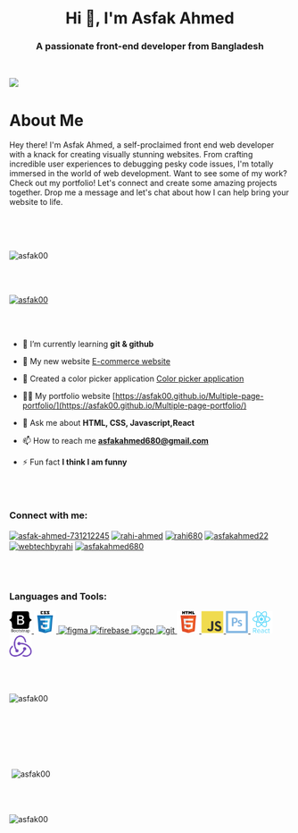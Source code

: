 <h1 align="center">Hi 👋, I'm Asfak Ahmed</h1>
<h3 align="center">A passionate front-end developer from Bangladesh</h3>

<br/>

![](https://scontent.fdac2-1.fna.fbcdn.net/v/t39.30808-6/338310433_1929583017396765_2481607779176333780_n.png?stp=dst-png_s960x960&_nc_cat=108&ccb=1-7&_nc_sid=e3f864&_nc_eui2=AeF3kxlu9TjH_hmd6OliiqsR7s6IPkwFLlnuzog-TAUuWZ-a9XPQfCaTG0dt7NGhsKN3P2804TTdv-KRc3ErUfFE&_nc_ohc=TIENOXDunrwAX989QIX&_nc_zt=23&_nc_ht=scontent.fdac2-1.fna&oh=00_AfBA60e38AehtvbaFoJ-Na7z07IN-V4n_Px2IRfsHPkVfg&oe=643FA44B)

<h1> About Me </h1>

Hey there! I'm Asfak Ahmed, a self-proclaimed front end web developer with a knack for creating visually stunning websites. From crafting incredible user experiences to debugging pesky code issues, I'm totally immersed in the world of web development. Want to see some of my work? Check out my portfolio! Let's connect and create some amazing projects together. Drop me a message and let's chat about how I can help bring your website to life.

<br/>
<br/>
<br/>

<p align="left"> <img src="https://komarev.com/ghpvc/?username=asfak00&label=Profile%20views&color=0e75b6&style=flat" alt="asfak00" /> </p>

<br/>
<br/>

<p align="left"> <a href="https://github.com/ryo-ma/github-profile-trophy"><img src="https://github-profile-trophy.vercel.app/?username=asfak00" alt="asfak00" /></a> </p>

<br/>
<br/>

- 🌱 I’m currently learning **git & github**

- 👯 My new website [E-commerce website](https://asfak00.github.io/E-commerce-Website/)

- 🤝 Created a color picker application [Color picker application](https://asfak00.github.io/Color-Picker-Application/)

- 👨‍💻 My portfolio website [https://asfak00.github.io/Multiple-page-portfolio/](https://asfak00.github.io/Multiple-page-portfolio/)

- 💬 Ask me about **HTML, CSS, Javascript,React**

- 📫 How to reach me **asfakahmed680@gmail.com**

- ⚡ Fun fact **I think I am funny**

<br/>
<br/>

<h3 align="left">Connect with me:</h3>
<p align="left">
<a href="https://linkedin.com/in/asfak-ahmed-731212245" target="blank"><img align="center" src="https://raw.githubusercontent.com/rahuldkjain/github-profile-readme-generator/master/src/images/icons/Social/linked-in-alt.svg" alt="asfak-ahmed-731212245" height="30" width="40" /></a>
<a href="https://stackoverflow.com/users/rahi-ahmed" target="blank"><img align="center" src="https://raw.githubusercontent.com/rahuldkjain/github-profile-readme-generator/master/src/images/icons/Social/stack-overflow.svg" alt="rahi-ahmed" height="30" width="40" /></a>
<a href="https://fb.com/rahi680" target="blank"><img align="center" src="https://raw.githubusercontent.com/rahuldkjain/github-profile-readme-generator/master/src/images/icons/Social/facebook.svg" alt="rahi680" height="30" width="40" /></a>
<a href="https://instagram.com/asfakahmed22" target="blank"><img align="center" src="https://raw.githubusercontent.com/rahuldkjain/github-profile-readme-generator/master/src/images/icons/Social/instagram.svg" alt="asfakahmed22" height="30" width="40" /></a>
<a href="https://www.youtube.com/c/webtechbyrahi" target="blank"><img align="center" src="https://raw.githubusercontent.com/rahuldkjain/github-profile-readme-generator/master/src/images/icons/Social/youtube.svg" alt="webtechbyrahi" height="30" width="40" /></a>
<a href="https://www.hackerrank.com/asfakahmed680" target="blank"><img align="center" src="https://raw.githubusercontent.com/rahuldkjain/github-profile-readme-generator/master/src/images/icons/Social/hackerrank.svg" alt="asfakahmed680" height="30" width="40" /></a>
</p>

<br/>
<br/>

<h3 align="left">Languages and Tools:</h3>
<p align="left"> <a href="https://getbootstrap.com" target="_blank" rel="noreferrer"> <img src="https://raw.githubusercontent.com/devicons/devicon/master/icons/bootstrap/bootstrap-plain-wordmark.svg" alt="bootstrap" width="40" height="40"/> </a> <a href="https://www.w3schools.com/css/" target="_blank" rel="noreferrer"> <img src="https://raw.githubusercontent.com/devicons/devicon/master/icons/css3/css3-original-wordmark.svg" alt="css3" width="40" height="40"/> </a> <a href="https://www.figma.com/" target="_blank" rel="noreferrer"> <img src="https://www.vectorlogo.zone/logos/figma/figma-icon.svg" alt="figma" width="40" height="40"/> </a> <a href="https://firebase.google.com/" target="_blank" rel="noreferrer"> <img src="https://www.vectorlogo.zone/logos/firebase/firebase-icon.svg" alt="firebase" width="40" height="40"/> </a> <a href="https://cloud.google.com" target="_blank" rel="noreferrer"> <img src="https://www.vectorlogo.zone/logos/google_cloud/google_cloud-icon.svg" alt="gcp" width="40" height="40"/> </a> <a href="https://git-scm.com/" target="_blank" rel="noreferrer"> <img src="https://www.vectorlogo.zone/logos/git-scm/git-scm-icon.svg" alt="git" width="40" height="40"/> </a> <a href="https://www.w3.org/html/" target="_blank" rel="noreferrer"> <img src="https://raw.githubusercontent.com/devicons/devicon/master/icons/html5/html5-original-wordmark.svg" alt="html5" width="40" height="40"/> </a> <a href="https://developer.mozilla.org/en-US/docs/Web/JavaScript" target="_blank" rel="noreferrer"> <img src="https://raw.githubusercontent.com/devicons/devicon/master/icons/javascript/javascript-original.svg" alt="javascript" width="40" height="40"/> </a> <a href="https://www.photoshop.com/en" target="_blank" rel="noreferrer"> <img src="https://raw.githubusercontent.com/devicons/devicon/master/icons/photoshop/photoshop-line.svg" alt="photoshop" width="40" height="40"/> </a> <a href="https://reactjs.org/" target="_blank" rel="noreferrer"> <img src="https://raw.githubusercontent.com/devicons/devicon/master/icons/react/react-original-wordmark.svg" alt="react" width="40" height="40"/> </a> <a href="https://redux.js.org" target="_blank" rel="noreferrer"> <img src="https://raw.githubusercontent.com/devicons/devicon/master/icons/redux/redux-original.svg" alt="redux" width="40" height="40"/> </a> </p>

<br/>
<br/>

<p><img align="left" src="https://github-readme-stats.vercel.app/api/top-langs?username=asfak00&show_icons=true&locale=en&layout=compact" alt="asfak00" /></p>

<br/>
<br/>
<br/>
<br/>
<br/>
<br/>
<br/>

  <p>&nbsp;<img align="center" src="https://github-readme-stats.vercel.app/api?username=asfak00&show_icons=true&locale=en" alt="asfak00" /></p>
  
<br/>
<br/>

<p><img align="center" src="https://github-readme-streak-stats.herokuapp.com/?user=asfak00&" alt="asfak00" /></p>
